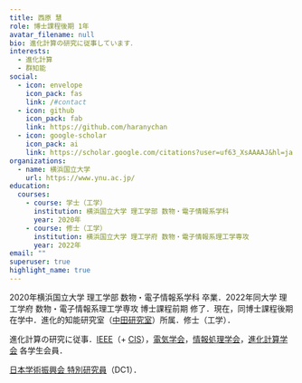 ```yaml
---
title: 西原 慧
role: 博士課程後期 1年
avatar_filename: null
bio: 進化計算の研究に従事しています．
interests:
  - 進化計算
  - 群知能
social:
  - icon: envelope
    icon_pack: fas
    link: /#contact
  - icon: github
    icon_pack: fab
    link: https://github.com/haranychan
  - icon: google-scholar
    icon_pack: ai
    link: https://scholar.google.com/citations?user=uf63_XsAAAAJ&hl=ja
organizations:
  - name: 横浜国立大学
    url: https://www.ynu.ac.jp/
education:
  courses:
    - course: 学士（工学）
      institution: 横浜国立大学 理工学部 数物・電子情報系学科
      year: 2020年
    - course: 修士（工学）
      institution: 横浜国立大学 理工学府 数物・電子情報系理工学専攻
      year: 2022年
email: ""
superuser: true
highlight_name: true
---
```

<!-- This page is now ***Under Construction***. -->

2020年横浜国立大学 理工学部 数物・電子情報系学科 卒業．2022年同大学 理工学府 数物・電子情報系理工学専攻 博士課程前期 修了．現在，同博士課程後期在学中．進化的知能研究室（[中田研究室](http://www.nkt.ynu.ac.jp/)）所属．修士（工学）．

進化計算の研究に従事．<!-- 特に，アルゴリズムとハイパーパラメータの，問題や探索状況への適応に興味を持つ． -->[IEEE](https://www.ieee.org/)（+ [CIS](https://cis.ieee.org/)），[電気学会](https://www.iee.jp/)，[情報処理学会](https://www.ipsj.or.jp/)，[進化計算学会](http://www.jpnsec.org/) 各学生会員．

[日本学術振興会 特別研究員](https://www.jsps.go.jp/j-pd/)（DC1）．

<!-- {{< icon name="download" pack="fas" >}} Download my {{< staticref "uploads/demo_resume.pdf" "newtab" >}}resumé{{< /staticref >}}. -->